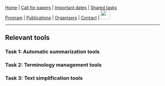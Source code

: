 [Home](./) | [Call for papers](./CFP) | [Important dates](./dates) | [Shared tasks](./tasks)  
[Program](./program) | [Publications](./publications) | [Organisers](./organisers) | [Contact](./contact) | [<img src="https://github.com/simpletext-madics/2021/blob/main/clef/FR.png?raw=true" width="30">](https://simpletext-madics.github.io/2022/clef/)

---

## Relevant tools
### Task 1: Automatic summarization tools

### Task 2: Terminology management tools
### Task 3: Text simplification tools
